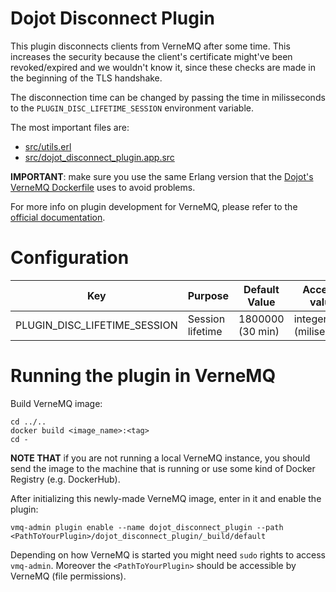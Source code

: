 # Dojot Disconnect Plugin

This plugin disconnects clients from VerneMQ after some time. This increases the security because
the client's certificate might've been revoked/expired and we wouldn't know it, since these checks
are made in the beginning of the TLS handshake.

The disconnection time can be changed by passing the time in milisseconds to the
`PLUGIN_DISC_LIFETIME_SESSION` environment variable.

The most important files are:

- [src/utils.erl](./src/utils.erl)
- [src/dojot_disconnect_plugin.app.src](./src/dojot_disconnect_plugin.app.src)

__IMPORTANT__: make sure you use the same Erlang version that the
[Dojot's VerneMQ Dockerfile](../../Dockerfile) uses to avoid problems.

For more info on plugin development for VerneMQ, please refer to the
[official documentation](https://docs.vernemq.com/plugindevelopment/introduction).

# Configuration

Key                          | Purpose          | Default Value    | Accepted values
---------------------------- | ---------------- | ---------------- | ---------------------
PLUGIN_DISC_LIFETIME_SESSION | Session lifetime | 1800000 (30 min) | integer (miliseconds)

# Running the plugin in VerneMQ

Build VerneMQ image:

```shell
cd ../..
docker build <image_name>:<tag>
cd -
```

__NOTE THAT__ if you are not running a local VerneMQ instance, you should send the image to the
machine that is running or use some kind of Docker Registry (e.g. DockerHub).

After initializing this newly-made VerneMQ image, enter in it and enable the plugin:

```shell
vmq-admin plugin enable --name dojot_disconnect_plugin --path <PathToYourPlugin>/dojot_disconnect_plugin/_build/default
```

Depending on how VerneMQ is started you might need ``sudo`` rights to access ``vmq-admin``.
Moreover the ``<PathToYourPlugin>`` should be accessible by VerneMQ (file permissions).
